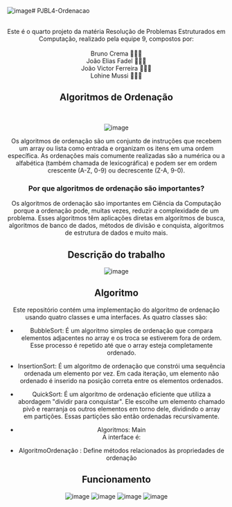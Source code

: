 ![image](https://github.com/BES-Noite/PJBL4--Ordena-o/assets/91105011/a46f3155-954d-4170-97b4-b09cd7e51a77)# PJBL4-Ordenacao


<meta name="viewport" content="width=device-width, initial-scale=1.0, minimum-scale=1.0">

<div align="center">

 <br>
     Este é o quarto projeto da matéria Resolução de Problemas Estruturados em Computação, realizado pela equipe 9, compostos por: <br><br>
     Bruno Crema 👨🏼‍💻 <br>
     João Elias Fadel 👨🏻‍💻 <br>
     João Victor Ferreira 👨🏽‍💻 <br>
     Lohine Mussi 👩🏻‍💻 
     
## Algoritmos de Ordenação 
<br> 

![image](https://github.com/BES-Noite/PJBL4--Ordena-o/assets/91105011/0aff1257-5f62-402c-afa9-07f70ffb0f79)


Os algoritmos de ordenação são um conjunto de instruções que recebem um array ou lista como entrada e organizam os itens em uma ordem específica. As ordenações mais comumente realizadas são a numérica ou a alfabética (também chamada de lexicográfica) e podem ser em ordem crescente (A-Z, 0-9) ou decrescente (Z-A, 9-0). <br>

### Por que algoritmos de ordenação são importantes?
Os algoritmos de ordenação são importantes em Ciência da Computação porque a ordenação pode, muitas vezes, reduzir a complexidade de um problema. Esses algoritmos têm aplicações diretas em algoritmos de busca, algoritmos de banco de dados, métodos de divisão e conquista, algoritmos de estrutura de dados e muito mais.

## Descrição do trabalho 
![image](https://github.com/BES-Noite/PJBL4--Ordena-o/assets/91105011/2311128d-d4bc-4d89-9c42-4ca56d2ca34b)

## Algoritmo 
Este repositório contém uma implementação do algoritmo de ordenação usando quatro classes e uma interfaces. As quatro classes são:

* BubbleSort: É um algoritmo simples de ordenação que compara elementos adjacentes no array e os troca se estiverem fora de ordem. Esse processo é repetido até que o array esteja completamente ordenado. <br>
* InsertionSort: É um algoritmo de ordenação que constrói uma sequência ordenada um elemento por vez. Em cada iteração, um elemento não ordenado é inserido na posição correta entre os elementos ordenados.<br>
* QuickSort:  É um algoritmo de ordenação eficiente que utiliza a abordagem "dividir para conquistar". Ele escolhe um elemento chamado pivô e rearranja os outros elementos em torno dele, dividindo o array em partições. Essas partições são então ordenadas recursivamente.  <br>
* Algoritmos: Main <br>
  A interface é: <br>

* AlgoritmoOrdenação : Define métodos relacionados às propriedades de ordenação <br>
## Funcionamento 
![image](https://github.com/BES-Noite/PJBL4--Ordena-o/assets/91105011/d458ab30-8c51-413a-b12e-9eb00133b6f0)
![image](https://github.com/BES-Noite/PJBL4--Ordena-o/assets/91105011/4c1de5b3-da1a-4139-9351-59b3d967a48d)
![image](https://github.com/BES-Noite/PJBL4--Ordena-o/assets/91105011/09cfb2ab-885a-4dbb-bee9-b7912ead0906)
![image](https://github.com/BES-Noite/PJBL4--Ordena-o/assets/91105011/c35ac69e-e9df-4ffd-9e83-b9e3148b9f01)











